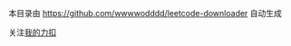 本目录由 
https://github.com/wwwwodddd/leetcode-downloader
自动生成

关注[我的力扣](https://leetcode.com/u/wwwwodddd/)